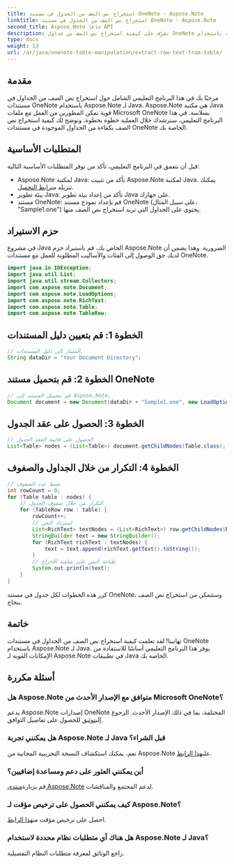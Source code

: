 ```yaml
---
title: استخراج نص الصف من الجدول في مستند OneNote - Aspose.Note
linktitle: استخراج نص الصف من الجدول في مستند OneNote - Aspose.Note
second_title: Aspose.Note جافا API
description: تعرّف على كيفية استخراج نص الصف من جداول OneNote بسهولة باستخدام Aspose.Note لـ Java. اتبع دليلنا خطوة بخطوة للتكامل السلس.
type: docs
weight: 13
url: /ar/java/onenote-table-manipulation/extract-row-text-from-table/
---
```

## مقدمة
مرحبًا بك في هذا البرنامج التعليمي الشامل حول استخراج نص الصف من الجداول في مستندات OneNote باستخدام Aspose.Note لـ Java. Aspose.Note هي مكتبة Java قوية تمكن المطورين من العمل مع ملفات Microsoft OneNote بسلاسة. في هذا البرنامج التعليمي، سنرشدك خلال العملية خطوة بخطوة، ونوضح لك كيفية استخراج نص الصف بكفاءة من الجداول الموجودة في مستندات OneNote الخاصة بك.
## المتطلبات الأساسية
قبل أن نتعمق في البرنامج التعليمي، تأكد من توفر المتطلبات الأساسية التالية:
-  Aspose.Note لمكتبة Java: تأكد من تثبيت Aspose.Note لمكتبة Java. يمكنك تنزيله من[رابط التحميل](https://releases.aspose.com/note/java/).
- بيئة تطوير Java: تأكد من إعداد بيئة تطوير Java على جهازك.
- مستند OneNote: قم بإعداد نموذج مستند OneNote (على سبيل المثال، "Sample1.one") يحتوي على الجداول التي تريد استخراج نص الصف منها.
## حزم الاستيراد
في مشروع Java الخاص بك، قم باستيراد حزم Aspose.Note الضرورية. وهذا يضمن أن لديك حق الوصول إلى الفئات والأساليب المطلوبة للعمل مع مستندات OneNote.
```java
import java.io.IOException;
import java.util.List;
import java.util.stream.Collectors;
import com.aspose.note.Document;
import com.aspose.note.LoadOptions;
import com.aspose.note.RichText;
import com.aspose.note.Table;
import com.aspose.note.TableRow;
```
## الخطوة 1: قم بتعيين دليل المستندات
```java
// المسار إلى دليل المستندات.
String dataDir = "Your Document Directory";
```
## الخطوة 2: قم بتحميل مستند OneNote
```java
// قم بتحميل المستند إلى Aspose.Note.
Document document = new Document(dataDir + "Sample1.one", new LoadOptions());
```
## الخطوة 3: الحصول على عقد الجدول
```java
// الحصول على قائمة العقد الجدول
List<Table> nodes = (List<Table>) document.getChildNodes(Table.class);
```
## الخطوة 4: التكرار من خلال الجداول والصفوف
```java
// ضبط عدد الصفوف
int rowCount = 0;
for (Table table : nodes) {
    // التكرار من خلال صفوف الجدول
    for (TableRow row : table) {
        rowCount++;
        // استرداد النص
        List<RichText> textNodes = (List<RichText>) row.getChildNodes(RichText.class);
        StringBuilder text = new StringBuilder();
        for (RichText richText : textNodes) {
            text = text.append(richText.getText().toString());
        }
        // طباعة النص على شاشة الإخراج
        System.out.println(text);
    }
}
```
كرر هذه الخطوات لكل جدول في مستند OneNote، وستتمكن من استخراج نص الصف بنجاح.
## خاتمة
تهانينا! لقد تعلمت كيفية استخراج نص الصف من الجداول في مستندات OneNote باستخدام Aspose.Note لـ Java. يوفر هذا البرنامج التعليمي أساسًا للاستفادة من الإمكانات القوية لـ Aspose.Note في تطبيقات Java الخاصة بك.
## أسئلة مكررة
### هل Aspose.Note متوافق مع الإصدار الأحدث من Microsoft OneNote؟
 يدعم Aspose.Note إصدارات OneNote المختلفة، بما في ذلك الإصدار الأحدث. الرجوع إلى[توثيق](https://reference.aspose.com/note/java/) للحصول على تفاصيل التوافق.
### هل يمكنني تجربة Aspose.Note لـ Java قبل الشراء؟
نعم، يمكنك استكشاف النسخة التجريبية المجانية من Aspose.Note على[هذا الرابط](https://releases.aspose.com/).
### أين يمكنني العثور على دعم ومساعدة إضافيين؟
 قم بزيارة[منتدى Aspose.Note](https://forum.aspose.com/c/note/28) لدعم المجتمع والمناقشات.
### كيف يمكنني الحصول على ترخيص مؤقت لـ Aspose.Note؟
 احصل على ترخيص مؤقت من[هذا الرابط](https://purchase.aspose.com/temporary-license/).
### هل هناك أي متطلبات نظام محددة لاستخدام Aspose.Note لـ Java؟
راجع الوثائق لمعرفة متطلبات النظام التفصيلية.